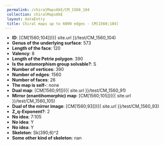 ```yaml
--- 
 permalink: /chiralMaps6kE/CM_1560_104 
 collection: chiralMaps6kE
 layout: dataEntry
 title: Chiral maps up to 6000 edges - CM[1560;104]
---
```


- **ID**: [CM[1560;104]]({{ site.url }}/test/CM_1560_104)
- **Genus of the underlying surface**: 573
- **Length of the face**: 120
- **Valency**: 8
- **Length of the Petrie polygon**: 390
- **Is the automorphism group solvable?**: S
- **Number of vertices**: 390
- **Number of edges**: 1560
- **Number of faces**: 26
- **The map is self-**: none
- **Dual map**: [CM[1560;91]]({{ site.url }}/test/CM_1560_91)
- **Mirror (enantihomorphic) map**: [CM[1560;105]]({{ site.url }}/test/CM_1560_105)
- **Dual of the mirror image**: [CM[1560;93]]({{ site.url }}/test/CM_1560_93)
- **Z_q-Exponent?**: 2
- **No idea**:  7:105
- **No idea**: Y
- **No idea**: Y
- **Skeleton**: Sk(390;6)^2
- **Some other kind of skeleton**: nan
